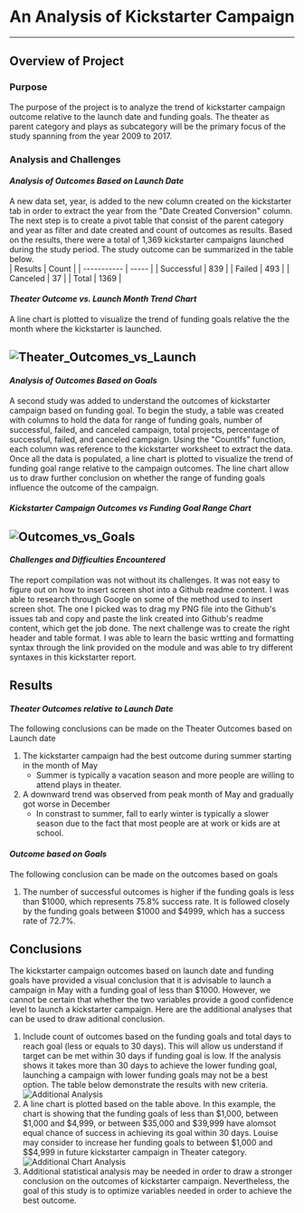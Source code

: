 # An Analysis of Kickstarter Campaign
---
## **Overview of Project**
### Purpose
The purpose of the project is to analyze the trend of kickstarter campaign outcome relative to the launch date and funding goals. The theater as parent category and plays as subcategory will be the primary focus of the study spanning from the year 2009 to 2017.
### Analysis and Challenges
#### *Analysis of Outcomes Based on Launch Date*
A new data set, year, is added to the new column created on the kickstarter tab in order to extract the year from the "Date Created Conversion" column. The next step is to create a pivot table that consist of the parent category and year as filter and date created and count of outcomes as results. Based on the results, there were a total of 1,369 kickstarter campaigns launched during the study period. The study outcome can be summarized in the table below.  
|   Results   | Count |
| ----------- | ----- | 
| Successful  |  839  |
| Failed      |  493  |
| Canceled    |  37   |
| Total       | 1369  |
#### *Theater Outcome vs. Launch Month Trend Chart*
A line chart is plotted to visualize the trend of funding goals relative the the month where the kickstarter is launched. 

![Theater_Outcomes_vs_Launch](https://user-images.githubusercontent.com/70525492/92652912-375b0080-f2b3-11ea-952a-5901e397599f.png)
---
#### *Analysis of Outcomes Based on Goals*
A second study was added to understand the outcomes of kickstarter campaign based on funding goal. To begin the study, a table was created with columns to hold the data for range of funding goals, number of successful, failed, and canceled campaign, total projects, percentage of successful, failed, and canceled campaign. Using the "CountIfs" function, each column was reference to the kickstarter worksheet to extract the data. Once all the data is populated, a line chart is plotted to visualize the trend of funding goal range relative to the campaign outcomes. The line chart allow us to draw further conclusion on whether the range of funding goals influence the outcome of the campaign. 
#### *Kickstarter Campaign Outcomes vs Funding Goal Range Chart*
![Outcomes_vs_Goals](https://user-images.githubusercontent.com/70525492/92654413-65414480-f2b5-11ea-9e41-f915b27e588d.png)
---
#### *Challenges and Difficulties Encountered*
The report compilation was not without its challenges. It was not easy to figure out on how to insert screen shot into a Github readme content. I was able to research through Google on some of the method used to insert screen shot. The one I picked was to drag my PNG file into the Github's issues tab and copy and paste the link created into Github's readme content, which get the job done. The next challenge was to create the right header and table format. I was able to learn the basic wrtting and formatting syntax through the link provided on the module and was able to try different syntaxes in this kickstarter report.
## Results
#### *Theater Outcomes relative to Launch Date*
The following conclusions can be made on the Theater Outcomes based on Launch date
1. The kickstarter campaign had the best outcome during summer starting in the month of May
   - Summer is typically a vacation season and more people are willing to attend plays in theater.
2. A downward trend was observed from peak month of May and gradually got worse in December
   - In constrast to summer, fall to early winter is typically a slower season due to the fact that most people are at work or kids are at school.
#### *Outcome based on Goals*
The following conclusion can be made on the outcomes based on goals
1. The number of successful outcomes is higher if the funding goals is less than $1000, which represents 75.8% success rate. It is followed closely by the funding goals between $1000 and $4999, which has a success rate of 72.7%. 
## Conclusions
The kickstarter campaign outcomes based on launch date and funding goals have provided a visual conclusion that it is advisable to launch a campaign in May with a funding goal of less than $1000. However, we cannot be certain that whether the two variables provide a good confidence level to launch a kickstarter campaign. Here are the additional analyses that can be used to draw aditional conclusion.
1. Include count of outcomes based on the funding goals and total days to reach goal (less or equals to 30 days). This will allow us understand if target can be met within 30 days if funding goal is low. If the analysis shows it takes more than 30 days to achieve the lower funding goal, launching a campaign with lower funding goals may not be a best option. The table below demonstrate the results with new criteria.
![Additional Analysis](https://user-images.githubusercontent.com/70525492/93095151-5ddcbb00-f668-11ea-9c66-e7d9a3c2e99b.png)
2. A line chart is plotted based on the table above. In this example, the chart is showing that the funding goals of less than $1,000, between $1,000 and $4,999, or between $35,000 and $39,999 have alomsot equal chance of success in achieving its goal within 30 days. Louise may consider to increase her funding goals to between $1,000 and $$4,999 in future kickstarter campaign in Theater category.
![Additional Chart Analysis](https://user-images.githubusercontent.com/70525492/93092781-7eefdc80-f665-11ea-80ea-f4a735ea0ccb.png)
3. Additional statistical analysis may be needed in order to draw a stronger conclusion on the outcomes of kickstarter campaign. Nevertheless, the goal of this study is to optimize variables needed in order to achieve the best outcome. 
